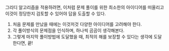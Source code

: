 그리디 알고리즘을 적용하려면, 이처럼 문제 풀이를 위한 최소한의 아이디어를 떠올리고 이것이 정당한지 검토할 수 있어야 답을 도출할 수 있다.


1. 처음 문제를 만났을 때에는 이것저것 다양한 아이디어를 고려해야 한다.
2. 각 풀이방식의 문제점을 인식하며, 하나씩 곰곰이 생각해본다.
3. 그렇게 마지막 풀이방법에 도달했을 때, 최적의 해를 보장할 수 있다는 생각에 도달한다면, 끝!

